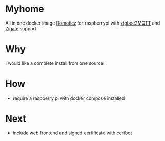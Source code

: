 # Myhome

All in one docker image [Domoticz](www.domoticz.com) for raspberrypi with [zigbee2MQTT](https://www.zigbee2mqtt.io/) and [Zigate](https://zigate.fr/) support


# Why

I would like a complete install from one source  

# How

 - require a raspberry pi with docker compose installed

# Next

 - include web frontend and signed certificate with certbot
 
